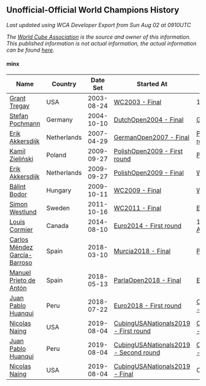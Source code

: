 ## Unofficial-Official World Champions History

*Last updated using WCA Developer Export from Sun Aug 02 at 0910UTC*

*The [World Cube Association](https://www.worldcubeassociation.org) is the source and owner of this information. This published information is not actual information, the actual information can be found [here](https://www.worldcubeassociation.org/results).*

#### minx

|Name|Country|Date Set|Started At|Ended At|Days Held|  
|--|--|--|--|--|--|  
|[Grant Tregay](https://www.worldcubeassociation.org/persons/2003TREG02)|USA|2003-08-24|[WC2003 - Final](https://www.worldcubeassociation.org/competitions/WC2003/results/all#eminx_f)|1 year after [WC2003](https://www.worldcubeassociation.org/competitions/WC2003/results/all#eminx_f)|366|  
|[Stefan Pochmann](https://www.worldcubeassociation.org/persons/2003POCH01)|Germany|2004-10-10|[DutchOpen2004 - Final](https://www.worldcubeassociation.org/competitions/DutchOpen2004/results/all#eminx_f)|[GermanOpen2007 - Final](https://www.worldcubeassociation.org/competitions/GermanOpen2007/results/all#eminx_c)|931|  
|[Erik Akkersdijk](https://www.worldcubeassociation.org/persons/2005AKKE01)|Netherlands|2007-04-29|[GermanOpen2007 - Final](https://www.worldcubeassociation.org/competitions/GermanOpen2007/results/all#eminx_c)|[PolishOpen2009 - First round](https://www.worldcubeassociation.org/competitions/PolishOpen2009/results/all#eminx_d)|882|  
|[Kamil Zieliński](https://www.worldcubeassociation.org/persons/2008ZIEL01)|Poland|2009-09-27|[PolishOpen2009 - First round](https://www.worldcubeassociation.org/competitions/PolishOpen2009/results/all#eminx_d)|[PolishOpen2009 - Final](https://www.worldcubeassociation.org/competitions/PolishOpen2009/results/all#eminx_f)|0|  
|[Erik Akkersdijk](https://www.worldcubeassociation.org/persons/2005AKKE01)|Netherlands|2009-09-27|[PolishOpen2009 - Final](https://www.worldcubeassociation.org/competitions/PolishOpen2009/results/all#eminx_f)|[WC2009 - Final](https://www.worldcubeassociation.org/competitions/WC2009/results/all#eminx_c)|14|  
|[Bálint Bodor](https://www.worldcubeassociation.org/persons/2008BODO01)|Hungary|2009-10-11|[WC2009 - Final](https://www.worldcubeassociation.org/competitions/WC2009/results/all#eminx_c)|[WC2011 - Final](https://www.worldcubeassociation.org/competitions/WC2011/results/all#eminx_f)|735|  
|[Simon Westlund](https://www.worldcubeassociation.org/persons/2008WEST02)|Sweden|2011-10-16|[WC2011 - Final](https://www.worldcubeassociation.org/competitions/WC2011/results/all#eminx_f)|[Euro2014 - First round](https://www.worldcubeassociation.org/competitions/Euro2014/results/all#eminx_d)|1029|  
|[Louis Cormier](https://www.worldcubeassociation.org/persons/2010CORM02)|Canada|2014-08-10|[Euro2014 - First round](https://www.worldcubeassociation.org/competitions/Euro2014/results/all#eminx_d)|1 year after [AtlanticOpen2017](https://www.worldcubeassociation.org/competitions/AtlanticOpen2017/results/all#eminx_c)|1302|  
|[Carlos Méndez García-Barroso](https://www.worldcubeassociation.org/persons/2010GARC02)|Spain|2018-03-10|[Murcia2018 - Final](https://www.worldcubeassociation.org/competitions/Murcia2018/results/all#eminx_c)|[ParlaOpen2018 - Final](https://www.worldcubeassociation.org/competitions/ParlaOpen2018/results/all#eminx_c)|64|  
|[Manuel Prieto de Antón](https://www.worldcubeassociation.org/persons/2015ANTO04)|Spain|2018-05-13|[ParlaOpen2018 - Final](https://www.worldcubeassociation.org/competitions/ParlaOpen2018/results/all#eminx_c)|[Euro2018 - First round](https://www.worldcubeassociation.org/competitions/Euro2018/results/all#eminx_1)|70|  
|[Juan Pablo Huanqui](https://www.worldcubeassociation.org/persons/2013HUAN30)|Peru|2018-07-22|[Euro2018 - First round](https://www.worldcubeassociation.org/competitions/Euro2018/results/all#eminx_1)|[CubingUSANationals2019 - First round](https://www.worldcubeassociation.org/competitions/CubingUSANationals2019/results/all#eminx_1)|378|  
|[Nicolas Naing](https://www.worldcubeassociation.org/persons/2015NAIN01)|USA|2019-08-04|[CubingUSANationals2019 - First round](https://www.worldcubeassociation.org/competitions/CubingUSANationals2019/results/all#eminx_1)|[CubingUSANationals2019 - Second round](https://www.worldcubeassociation.org/competitions/CubingUSANationals2019/results/all#eminx_2)|0|  
|[Juan Pablo Huanqui](https://www.worldcubeassociation.org/persons/2013HUAN30)|Peru|2019-08-04|[CubingUSANationals2019 - Second round](https://www.worldcubeassociation.org/competitions/CubingUSANationals2019/results/all#eminx_2)|[CubingUSANationals2019 - Final](https://www.worldcubeassociation.org/competitions/CubingUSANationals2019/results/all#eminx_f)|0|  
|[Nicolas Naing](https://www.worldcubeassociation.org/persons/2015NAIN01)|USA|2019-08-04|[CubingUSANationals2019 - Final](https://www.worldcubeassociation.org/competitions/CubingUSANationals2019/results/all#eminx_f)|Ongoing|364|  
